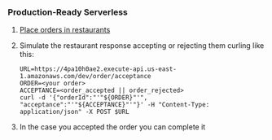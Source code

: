 ### Production-Ready Serverless 

1. [Place orders in restaurants](https://4pa10h0ae2.execute-api.us-east-1.amazonaws.com/dev)
1. Simulate the restaurant response accepting or rejecting them curling like this:

    ```shell script
    URL=https://4pa10h0ae2.execute-api.us-east-1.amazonaws.com/dev/order/acceptance
    ORDER=<your order>
    ACCEPTANCE=<order_accepted || order_rejected> 
    curl -d '{"orderId":"'"${ORDER}"'", "acceptance":"'"${ACCEPTANCE}"'"}' -H "Content-Type: application/json" -X POST $URL
    ```
1. In the case you accepted the order you can complete it
